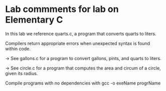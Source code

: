 # Lab commments for lab on Elementary C

In this lab we reference quarts.c, a program that converts quarts to liters.


Compilers return appropriate errors when unexpected syntax is found within
code. 


-> See gallons.c for a program to convert gallons, pints, and quarts to 
   liters.


-> See circle.c for a program that computes the area and circum of a circle, 
   given its radius.

Compile programs with no dependencies with gcc -o exeName progrName



